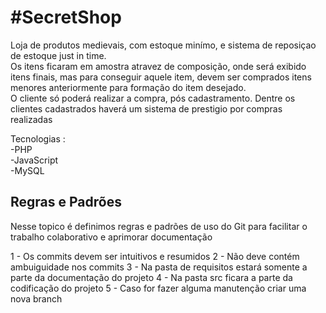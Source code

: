 <h1>#SecretShop</h1>
Loja de produtos medievais, com estoque minímo, e sistema de reposiçao de estoque just in time.</br>
Os itens ficaram em amostra atravez de composição, onde será exibido itens finais, mas para conseguir aquele item, devem ser comprados itens menores anteriormente para formação do item desejado.</br>
O cliente só poderá realizar a compra, pós cadastramento. Dentre os clientes cadastrados haverá um sistema de prestigio por compras realizadas

Tecnologias :</br>
-PHP</br>
-JavaScript</br>
-MySQL</br>

<h2>Regras e Padrões</h2>

Nesse topico é definimos regras e padrões de uso do Git para facilitar o trabalho colaborativo e aprimorar documentação

1 - Os commits devem ser intuitivos e resumidos
2 - Não deve contém ambuiguidade nos commits
3 - Na pasta de requisitos estará somente a parte da documentação do projeto
4 - Na pasta src ficara a parte da codificação do projeto
5 - Caso for fazer alguma manutenção criar uma nova branch
